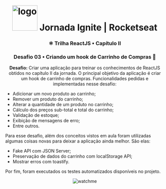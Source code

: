 <h1 align="center">
<img src="https://discover.fcamara.dev/wp-content/themes/fcamara/img/rocket/guindaste_body.png" alt="logo" width="80"> Jornada Ignite | Rocketseat
</h1>
<h3 align="center">⚛️ Trilha ReactJS • Capítulo II</h3>
<h3 align="center">Desafio 03 • Criando um hook de Carrinho de Compras 🛒</h3>
<p align="center"><b>Desafio:</b> Criar uma aplicação para treinar os conhecimentos de ReactJS obtidos no capítulo II da jornada. O principal objetivo da aplicação é criar um hook de carrinho de compras. Funcionalidades pedidas e implementadas nesse desafio:
<ul>
  <li>Adicionar um novo produto ao carrinho;</li>
  <li>Remover um produto do carrinho;</li>
  <li>Alterar a quantidade de um produto no carrinho;</li>
  <li>Cálculo dos preços sub-total e total do carrinho;</li>
  <li>Validação de estoque;</li>
  <li>Exibição de mensagens de erro;</li>
  <li>Entre outros.</li>
</ul>
Para esse desafio, além dos conceitos vistos em aula foram utilizadas algumas coisas novas para deixar a aplicação ainda melhor. São elas:
<ul>
  <li>Fake API com JSON Server;</li>
  <li>Preservação de dados do carrinho com localStorage API;</li>
  <li>Mostrar erros com toastify.</li>
</ul>

Por fim, foram executados os testes automatizados disponíveis no projeto.

<p align="center">
<img src="https://github.com/narelo/assets-readmes/blob/main/desafio03-TRJS.gif?raw=true" alt="watchme">
</p>
